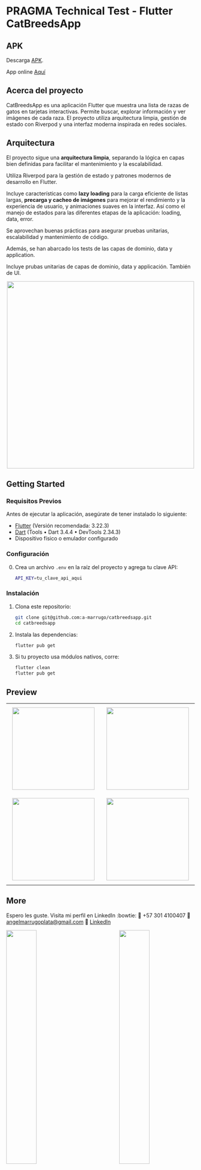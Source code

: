 # PRAGMA Technical Test - Flutter CatBreedsApp

## APK

Descarga [APK](https://upload.app/download/catbreedsapp/com.monoremix.catbreedsapp/c58bb0a8868bd2a9b3824dbd5894952cd7d9e2f8f3f92525aa7376fa8142483e).

App online [Aquí](https://appetize.io/app/b_6to2lqufk3nq6khtazorh3gscy)

## Acerca del proyecto

CatBreedsApp es una aplicación Flutter que muestra una lista de razas de gatos en tarjetas interactivas. Permite buscar, explorar información y ver imágenes de cada raza. El proyecto utiliza arquitectura limpia, gestión de estado con Riverpod y una interfaz moderna inspirada en redes sociales.

## Arquitectura

El proyecto sigue una **arquitectura limpia**, separando la lógica en capas bien definidas para facilitar el mantenimiento y la escalabilidad.

Utiliza Riverpod para la gestión de estado y patrones modernos de desarrollo en Flutter.

Incluye características como **lazy loading** para la carga eficiente de listas largas, **precarga y cacheo de imágenes** para mejorar el rendimiento y la experiencia de usuario, y animaciones suaves en la interfaz. Así como el manejo de estados para las diferentes etapas de la aplicación: loading, data, error.

Se aprovechan buenas prácticas para asegurar pruebas unitarias, escalabilidad y mantenimiento de código.

Además, se han abarcado los tests de las capas de dominio, data y application.

Incluye prubas unitarias de capas de dominio, data y applicación. También de UI.

<div align="center">
  <img src="https://github.com/user-attachments/assets/300b142a-78b8-4403-b737-090caca5b499" width="500"/>
</div>

## Getting Started

### Requisitos Previos

Antes de ejecutar la aplicación, asegúrate de tener instalado lo siguiente:

- [Flutter](https://flutter.dev/docs/get-started/install) (Versión recomendada: 3.22.3)
- [Dart](https://dart.dev/get-dart) (Tools • Dart 3.4.4 • DevTools 2.34.3)
- Dispositivo físico o emulador configurado

### Configuración

0. Crea un archivo `.env` en la raíz del proyecto y agrega tu clave API:

   ```sh
   API_KEY=tu_clave_api_aqui
   ```

### Instalación

1. Clona este repositorio:

   ```sh
   git clone git@github.com:a-marrugo/catbreedsapp.git
   cd catbreedsapp
   ```

2. Instala las dependencias:

   ```sh
   flutter pub get
   ```

3. Si tu proyecto usa módulos nativos, corre:

   ```sh
   flutter clean
   flutter pub get
   ```

## Preview

<div align="center">
  <table>
    <tr>
      <td>
        <img src="https://github.com/user-attachments/assets/443fd780-98cc-4774-b870-32d99714b477" width="220" style="margin: 8px;"/>
      </td>
      <td>
        <img src="https://github.com/user-attachments/assets/21fd3ef7-fd4e-40de-8f78-9d215d904c96" width="220" style="margin: 8px;"/>
      </td>
    </tr>
    <tr>
      <td>
        <img src="https://github.com/user-attachments/assets/b8737dcc-caa6-4b2d-b930-297f90e033a9" width="220" style="margin: 8px;"/>
      </td>
      <td>
        <img src="https://github.com/user-attachments/assets/9b289683-c8e7-476c-b602-54f88fae2b5a" width="220" style="margin: 8px;"/>
      </td>
    </tr>
  </table>
</div>

## More

Espero les guste. Visita mi perfil en LinkedIn :bowtie:
:iphone: +57 301 4100407
:email: angelmarrugoplata@gmail.com
:link: [LinkedIn](https://www.linkedin.com/in/angelmarrugo/)

<img align='left' src='https://user-images.githubusercontent.com/29846058/127225908-1244c9ee-3d80-4f46-99e3-52b9dbeab291.gif' width='40%'>  
<img align='right' src='https://user-images.githubusercontent.com/29846058/127226289-08452ccf-9b37-4eed-876f-271ed2a0126b.gif' width='40%'>
